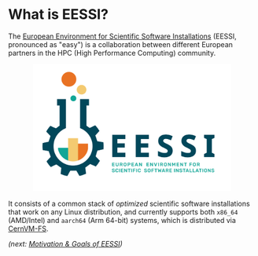 # What is EESSI? 

The [European Environment for Scientific Software Installations](https://www.eessi.io) (EESSI, pronounced as "easy")
is a collaboration between different European partners in the HPC (High Performance Computing) community.

<div align="center">
<img src="../../img/logos/EESSI_logo_horizontal.png" alt="EESSI logo" width="80%"/></br>
</div>

It consists of a common stack of *optimized* scientific software installations that work on any Linux distribution,
and currently supports both `x86_64` (AMD/Intel) and `aarch64` (Arm 64-bit) systems, which is distributed
via [CernVM-FS](../cvmfs/what_is_cvmfs.md).


*(next: [Motivation & Goals of EESSI](motivation-goals.md))*
